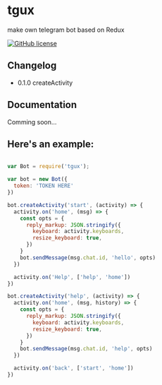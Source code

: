 # tgux
make own telegram bot based on Redux


[![GitHub license](https://img.shields.io/badge/license-MIT-blue.svg)](https://raw.githubusercontent.com/esmaeilpour/tgux/master/LICENSE)

## Changelog

- 0.1.0 createActivity

## Documentation

Comming soon...


## Here's an example:

```javascript

var Bot = require('tgux');

var bot = new Bot({
  token: 'TOKEN HERE'
})

bot.createActivity('start', (activity) => {
  activity.on('home', (msg) => {
    const opts = {
      reply_markup: JSON.stringify({
        keyboard: activity.keyboards,
        resize_keyboard: true,
      })
    }
    bot.sendMessage(msg.chat.id, 'hello', opts)
  })

  activity.on('Help', ['help', 'home'])
})

bot.createActivity('help', (activity) => {
  activity.on('home', (msg, history) => {
    const opts = {
      reply_markup: JSON.stringify({
        keyboard: activity.keyboards,
        resize_keyboard: true,
      })
    }
    bot.sendMessage(msg.chat.id, 'help', opts)
  })

  activity.on('back', ['start', 'home'])
})

```
